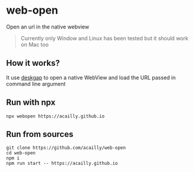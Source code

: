 # web-open

Open an url in the native webview

> Currently only Window and Linux has been tested but it should work on Mac too

## How it works?

It use [deskgap](https://github.com/patr0nus/DeskGap/) to open a native WebView and load the URL passed in command line argument

## Run with npx

```
npx webopen https://acailly.github.io
```

## Run from sources

```
git clone https://github.com/acailly/web-open
cd web-open
npm i
npm run start -- https://acailly.github.io
```
